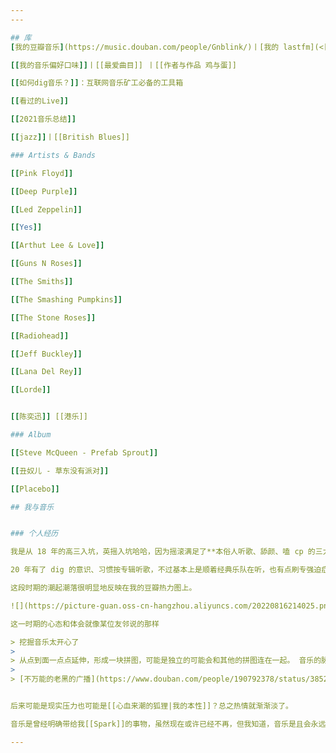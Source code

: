 ```yaml
---
---

## 库
[我的豆瓣音乐](https://music.douban.com/people/Gnblink/)丨[我的 lastfm](<[Gnpink’s Music Profile | Last.fm](https://www.last.fm/user/Gnpink)>)

[[我的音乐偏好口味]]丨[[最爱曲目]] 丨[[作者与作品 鸡与蛋]]

[[如何dig音乐？]]：互联网音乐矿工必备的工具箱

[[看过的Live]]

[[2021音乐总结]]

[[jazz]]丨[[British Blues]]

### Artists & Bands

[[Pink Floyd]]

[[Deep Purple]]

[[Led Zeppelin]]

[[Yes]]

[[Arthut Lee & Love]]

[[Guns N Roses]]

[[The Smiths]]

[[The Smashing Pumpkins]]

[[The Stone Roses]]

[[Radiohead]]

[[Jeff Buckley]]

[[Lana Del Rey]]

[[Lorde]]


[[陈奕迅]] [[港乐]]

### Album

[[Steve McQueen - Prefab Sprout]]

[[丑奴儿 - 草东没有派对]]

[[Placebo]]

## 我与音乐


### 个人经历

我是从 18 年的高三入坑，英摇入坑哈哈，因为摇滚满足了**本俗人听歌、舔颜、嗑 cp 的三大需求** XD

20 年有了 dig 的意识、习惯按专辑听歌，不过基本上是顺着经典乐队在听，也有点刷专强迫症，这一时期的主要兴趣就是在 60s70s 打转，迷幻、前摇、布鲁斯摇滚、硬摇 etc 

这段时期的潮起潮落很明显地反映在我的豆瓣热力图上。

![](https://picture-guan.oss-cn-hangzhou.aliyuncs.com/20220816214025.png)

这一时期的心态和体会就像某位友邻说的那样

> 挖掘音乐太开心了 
> 
> 从点到面一点点延伸，形成一块拼图，可能是独立的可能会和其他的拼图连在一起。 音乐的脉络就越来越清晰，经常会恍然大悟原来他和他合作过他和他有交集。 音乐不仅是联结听众，联结所有人。
> 
> [不万能的老黑的广播](https://www.douban.com/people/190792378/status/3852594346/?_i=5609262263564d8&dt_dapp=1)


后来可能是现实压力也可能是[[心血来潮的狐狸|我的本性]]？总之热情就渐渐淡了。

音乐是曾经明确带给我[[Spark]]的事物，虽然现在或许已经不再，但我知道，音乐是且会永远是我生活的一部分。

---
```







